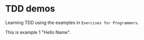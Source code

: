 # TDD demos
Learning TDD using the examples in `Exercises for Programmers`.

This is example 1 "Hello Name".

